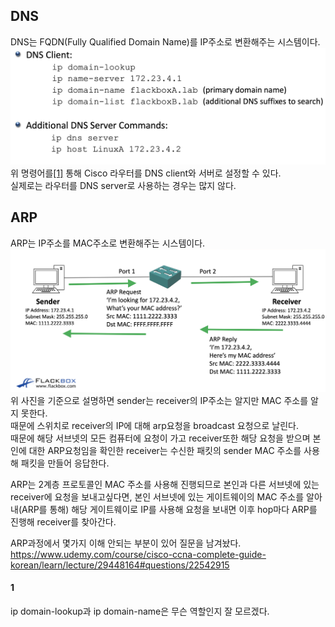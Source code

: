 ## DNS
DNS는 FQDN(Fully Qualified Domain Name)를 IP주소로 변환해주는 시스템이다.  
![](src/DNS_command.png)
위 명령어를[[1]](#1) 통해 Cisco 라우터를 DNS client와 서버로 설정할 수 있다.  
실제로는 라우터를 DNS server로 사용하는 경우는 많지 않다.  


## ARP
ARP는 IP주소를 MAC주소로 변환해주는 시스템이다.  
![](src/ARP_on_layer2.png)
위 사진을 기준으로 설명하면 sender는 receiver의 IP주소는 알지만 MAC 주소를 알지 못한다.  
때문에 스위치로 receiver의 IP에 대해 arp요청을 broadcast 요청으로 날린다.  
때문에 해당 서브넷의 모든 컴퓨터에 요청이 가고 receiver또한 해당 요청을 받으며 본인에 대한 ARP요청임을 확인한 receiver는 수신한 패킷의 sender MAC 주소를 사용해 패킷을 만들어 응답한다.  

ARP는 2계층 프로토콜인 MAC 주소를 사용해 진행되므로 본인과 다른 서브넷에 있는 receiver에 요청을 보내고싶다면, 본인 서브넷에 있는 게이트웨이의 MAC 주소를 알아내(ARP를 통해) 해당 게이트웨이로 IP를 사용해 요청을 보내면 이후 hop마다 ARP를 진행해 receiver를 찾아간다.  


ARP과정에서 몇가지 이해 안되는 부분이 있어 질문을 남겨놨다.  
https://www.udemy.com/course/cisco-ccna-complete-guide-korean/learn/lecture/29448164#questions/22542915

#### 1
ip domain-lookup과 ip domain-name은 무슨 역할인지 잘 모르겠다.  
